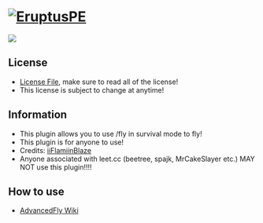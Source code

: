 # [![EruptusPE](https://i.imgur.com/kLCLfLC.png)](http://eruptuspe.tk) 

[![](https://poggit.pmmp.io/shield.state/AdvancedFly)](https://poggit.pmmp.io/p/AdvancedFly)

## License
* [License File](https://github.com/iiFlamiinBlaze/AdvancedFly/blob/master/LICENSE), make sure to read all of the license!
* This license is subject to change at anytime! 

## Information
* This plugin allows you to use /fly in survival mode to fly!
* This plugin is for anyone to use!
* Credits: [iiFlamiinBlaze](https://github.com/iiFlamiinBlaze)
* Anyone associated with leet.cc (beetree, spajk, MrCakeSlayer etc.) MAY NOT use this plugin!!!! 

## How to use
* [AdvancedFly Wiki](https://github.com/iiFlamiinBlaze/AdvancedFly/wiki)